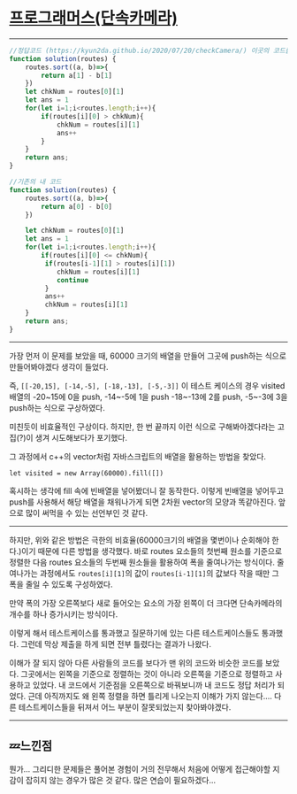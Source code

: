 # [프로그래머스(단속카메라)](https://programmers.co.kr/learn/courses/30/lessons/42884#)

---

```javascript
//정답코드 (https://kyun2da.github.io/2020/07/20/checkCamera/) 이곳의 코드를 보았다.
function solution(routes) {
    routes.sort((a, b)=>{
        return a[1] - b[1]
    })
    let chkNum = routes[0][1]
    let ans = 1
    for(let i=1;i<routes.length;i++){
        if(routes[i][0] > chkNum){            
            chkNum = routes[i][1]
            ans++         
        }       
    }
    return ans;
}
```



```javascript
//기존의 내 코드
function solution(routes) {
	routes.sort((a, b)=>{
    	return a[0] - b[0]
	})

	let chkNum = routes[0][1]
	let ans = 1
	for(let i=1;i<routes.length;i++){
    	if(routes[i][0] <= chkNum){
       	 if(routes[i-1][1] > routes[i][1])
       	 	chkNum = routes[i][1]      	
        	continue
    	 }
   		 ans++
     	 chkNum = routes[i][1]
	}
	return ans;
}
```

---

가장 먼저 이 문제를 보았을 때, 60000 크기의 배열을 만들어 그곳에 push하는 식으로 만들어봐야겠다 생각이 들었다. 

즉, `[[-20,15], [-14,-5], [-18,-13], [-5,-3]]` 이 테스트 케이스의 경우 visited 배열의 -20~15에 0을 push, -14~-5에 1을 push -18~-13에 2를 push, -5~-3에 3을 push하는 식으로 구상하였다.

미친듯이 비효율적인 구상이다. 하지만, 한 번 끝까지 이런 식으로 구해봐야겠다라는 고집(?)이 생겨 시도해보다가 포기했다.

그 과정에서 c++의 vector처럼 자바스크립트의 배열을 활용하는 방법을 찾았다. 

`let visited = new Array(60000).fill([])`

혹시하는 생각에 fill 속에 빈배열을 넣어봤더니 잘 동작한다. 이렇게 빈배열을 넣어두고 push를 사용해서 해당 배열을 채워나가게 되면 2차원 vector의 모양과 똑같아진다. 앞으로 많이 써먹을 수 있는 선언부인 것 같다.

---

하지만, 위와 같은 방법은 극한의 비효율(60000크기의 배열을 몇번이나 순회해야 한다.)이기 때문에 다른 방법을 생각했다. 바로 routes 요소들의 첫번째 원소를 기준으로 정렬한 다음 routes 요소들의 두번째 원소들을 활용하여 폭을 줄여나가는 방식이다. 줄여나가는 과정에서도 `routes[i][1]`의 값이 `routes[i-1][1]`의 값보다 작을 때만 그 폭을 줄일 수 있도록 구성하였다.

만약 폭의 가장 오른쪽보다 새로 들어오는 요소의 가장 왼쪽이 더 크다면 단속카메라의 개수를 하나 증가시키는 방식이다.

이렇게 해서 테스트케이스를 통과했고 질문하기에 있는 다른 테스트케이스들도 통과했다. 그런데 막상 제출을 하게 되면 전부 틀렸다는 결과가 나왔다. 

이해가 잘 되지 않아 다른 사람들의 코드를 보다가 맨 위의 코드와 비슷한 코드를 보았다. 그곳에서는 왼쪽을 기준으로 정렬하는 것이 아니라 오른쪽을 기준으로 정렬하고 사용하고 있었다. 내 코드에서 기준점을 오른쪽으로 바꿔보니까 내 코드도 정답 처리가 되었다. 근데 아직까지도 왜 왼쪽 정렬을 하면 틀리게 나오는지 이해가 가지 않는다.... 다른 테스트케이스들을 뒤져서 어느 부분이 잘못되었는지 찾아봐야겠다.

---

## 💤느낀점

뭔가... 그리디한 문제들은 풀어본 경험이 거의 전무해서 처음에 어떻게 접근해야할 지 감이 잡히지 않는 경우가 많은 것 같다. 많은 연습이 필요하겠다...